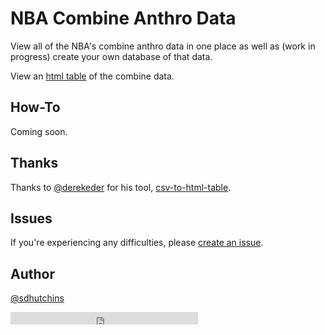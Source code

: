 # NBA Combine Anthro Data

View all of the NBA's combine anthro data in one place as well as (work in progress) create your own database of that data.

View an [html table](http://www.shauritahutchins.com/nba-draft-combine-anthro/) of the combine data.

## How-To

Coming soon.

## Thanks

Thanks to [@derekeder](https://github.com/derekeder) for his tool, [csv-to-html-table](https://github.com/derekeder/csv-to-html-table).

## Issues

If you're experiencing any difficulties, please [create an issue](https://github.com/sdhutchins/nba-draft-combine-anthro/issues/new).

## Author

[@sdhutchins](https://github.com/sdhutchins)

<iframe allowtransparency="true" frameborder="0" scrolling="no" src="http://platform.twitter.com/widgets/follow_button.html?screen_name=shauritacodes"  style="width:300px; height:20px;"></iframe>
